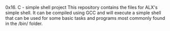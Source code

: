 0x16. C - simple shell project
This repository contains the files for ALX's simple shell. It can be compiled using GCC and will execute a simple shell that can be used for some basic tasks and programs most commonly found in the /bin/ folder.


